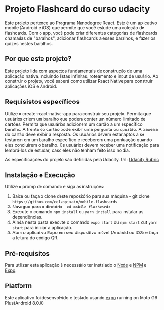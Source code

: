 # Projeto Flashcard do curso udacity

Este projeto pertence ao Programa Nanodegree React. Este é um aplicativo mobile (Android e iOS) que permite que você estude uma coleção de flashcards. 
Com o app, você pode criar diferentes categorias de flashcards chamadas de "baralhos", 
adicionar flashcards a esses baralhos, e fazer os quizes nestes baralhos.

## Por que este projeto?

Este projeto lida com aspectos fundamentais de construção de uma aplicação nativa, incluindo listas infinitas, roteamento e input de usuário. Ao construir o projeto, você saberá como utilizar React Native para construir aplicações iOS e Android.

## Requisistos específicos
Utilize o create-react-native-app para construir seu projeto.
Permita que usuários criem um baralho que poderá conter um número ilimitado de cartões.
Permita que usuários adicionem um cartão a um específico baralho.
A frente do cartão pode exibir uma pergunta ou questão.
A traseira do cartão deve exibir a resposta.
Os usuários devem estar aptos a se testarem em um baralho específico e receberem uma pontuação quando eles concluírem o baralho.
Os usuários devem receber uma notificação para lembrá-los de estudar, caso eles não tenham feito isso no dia.

As especificações do projeto são definidas pela Udacity. Url: [Udacity Rubric](https://review.udacity.com/#!/rubrics/1215/view)  

## Instalação e Execução 

Utilize o promp de comando e siga as instruções:

1. Baixe ou faça o clone deste repositório para sua máquina - git clone `https://github.com/celsopixain/mobile-flashcards` 
2. Navegue para o diretório - `cd mobile-flashcards`
3. Execute o comando `npm install` ou `yarn install` para instalar as dependências.
4. Ainda nesta pasta execute o comando `expo start` ou `npm start` out `yarn start` para iniciar a aplicação.
5. Abra o aplicativo Expo em seu dispositivo móvel (Android ou iOS) e faça a leitura do código QR.

## Pré-requisitos
Para utilizar esta aplicação é necessário ter instalado o [Node](https://nodejs.org/en/) e [NPM](https://www.npmjs.com/) e [Expo](https://expo.io/).

## Platform

Este aplicativo foi desenvolvido e testado usando [expo](https://expo.io/) running on Moto G6 Plus(Android 8.0.0) 